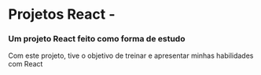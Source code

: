 # Projetos React - <h3>Um projeto React feito como forma de estudo</h3>

<p>Com este projeto, tive o objetivo de treinar e apresentar minhas habilidades com React</p>
